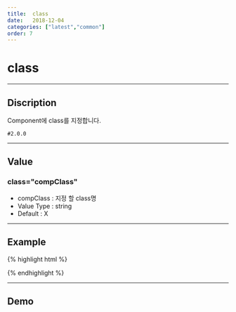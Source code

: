 ```yaml
---
title:  class
date:   2018-12-04
categories: ["latest","common"]
order: 7
---
```


class
===
---

## Discription
Component에 class를 지정합니다.

`#2.0.0`

---

## Value

### class="compClass"

* compClass : 지정 할 class명
* Value Type : string
* Default : X

---
## Example
{% highlight html %}
<style>
	.customClass{width:100px;}
</style>

<sbux-input id="inputIdx" name="inputIdx" uitype="text" class="customClass"></sbux-input>
{% endhighlight %}

---
## Demo
<sbux-input id="inputIdx" name="inputIdx" uitype="text" class="customClass"></sbux-input>
<style>.customClass{width:100px;}</style>